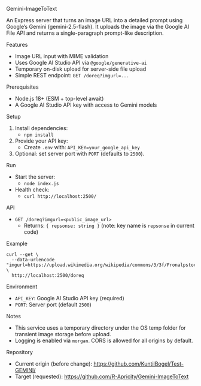 Gemini-ImageToText

An Express server that turns an image URL into a detailed prompt using Google’s Gemini (gemini-2.5-flash). It uploads the image via the Google AI File API and returns a single-paragraph prompt-like description.

Features
- Image URL input with MIME validation
- Uses Google AI Studio API via `@google/generative-ai`
- Temporary on-disk upload for server-side file upload
- Simple REST endpoint: `GET /doreq?imgurl=...`

Prerequisites
- Node.js 18+ (ESM + top-level await)
- A Google AI Studio API key with access to Gemini models

Setup
1. Install dependencies:
   - `npm install`
2. Provide your API key:
   - Create `.env` with: `API_KEY=your_google_api_key`
3. Optional: set server port with `PORT` (defaults to `2500`).

Run
- Start the server:
  - `node index.js`
- Health check:
  - `curl http://localhost:2500/`

API
- `GET /doreq?imgurl=<public_image_url>`
  - Returns: `{ repsonse: string }` (note: key name is `repsonse` in current code)

Example
```
curl --get \
  --data-urlencode "imgurl=https://upload.wikimedia.org/wikipedia/commons/3/3f/Fronalpstock_Aussicht.jpg" \
  http://localhost:2500/doreq
```

Environment
- `API_KEY`: Google AI Studio API key (required)
- `PORT`: Server port (default `2500`)

Notes
- This service uses a temporary directory under the OS temp folder for transient image storage before upload.
- Logging is enabled via `morgan`. CORS is allowed for all origins by default.

Repository
- Current origin (before change): https://github.com/KuntilBogel/Test-GEMINI/
- Target (requested): https://github.com/R-Apricity/Gemini-ImageToText


